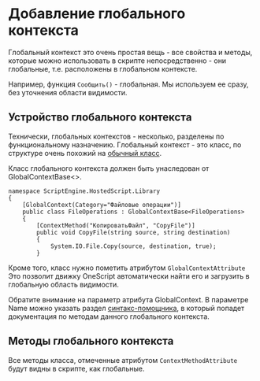 ﻿# Добавление глобального контекста

Глобальный контекст это очень простая вещь - все свойства и методы, которые можно использовать в скрипте непосредственно - они глобальные, т.е. расположены в глобальном контексте.

Например, функция ```Сообщить()``` - глобальная. Мы используем ее сразу, без уточнения области видимости.

## Устройство глобального контекста
Технически, глобальных контекстов - несколько, разделены по функциональному назначению. Глобальный контекст - это класс, по структуре очень похожий на [обычный класс](Как%20добавить%20класс).

Класс глобального контекста должен быть унаследован от GlobalContextBase<>.

	namespace ScriptEngine.HostedScript.Library
	{
		[GlobalContext(Category="Файловые операции")]
		public class FileOperations : GlobalContextBase<FileOperations>
		{
			[ContextMethod("КопироватьФайл", "CopyFile")]
			public void CopyFile(string source, string destination)
			{
				System.IO.File.Copy(source, destination, true);
			}
			
Кроме того, класс нужно пометить атрибутом ```GlobalContextAttribute``` Это позволит движку OneScript автоматически найти его и загрузить в глобальную область видимости.

Обратите внимание на параметр атрибута GlobalContext. В параметре Name можно указать раздел [синтакс-помощника](/syntax), в который попадет документация по методам данного глобального контекста.

## Методы глобального контекста

Все методы класса, отмеченные атрибутом ```ContextMethodAttribute``` будут видны в скрипте, как глобальные.
